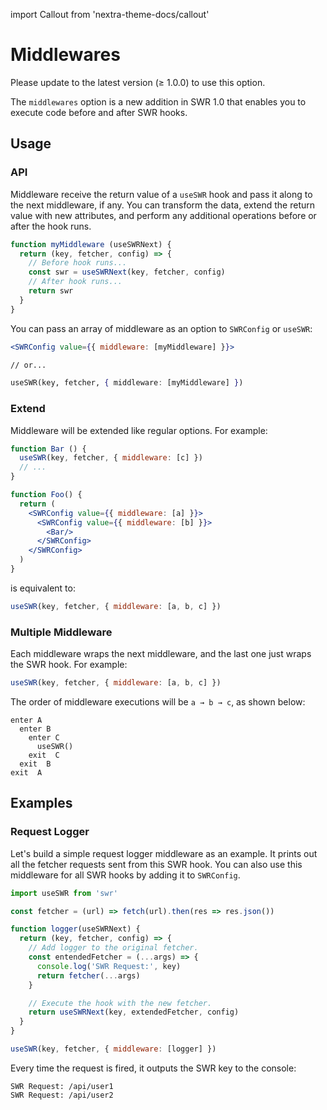 import Callout from 'nextra-theme-docs/callout'

# Middlewares

<Callout emoji="✅">
  Please update to the latest version (≥ 1.0.0) to use this option.
</Callout>

The `middlewares` option is a new addition in SWR 1.0 that enables you to execute code before and after SWR hooks.

## Usage

### API

Middleware receive the return value of a `useSWR` hook and pass it along to the next middleware, if any. You can transform the data, extend the return value with new attributes, and perform any additional operations before or after the hook runs.

```jsx
function myMiddleware (useSWRNext) {
  return (key, fetcher, config) => {
    // Before hook runs...
    const swr = useSWRNext(key, fetcher, config)
    // After hook runs...
    return swr
  }
}
```

You can pass an array of middleware as an option to `SWRConfig` or `useSWR`:

```jsx
<SWRConfig value={{ middleware: [myMiddleware] }}>

// or...

useSWR(key, fetcher, { middleware: [myMiddleware] })
```

### Extend

Middleware will be extended like regular options. For example:

```jsx
function Bar () {
  useSWR(key, fetcher, { middleware: [c] })
  // ...
}

function Foo() {
  return (
    <SWRConfig value={{ middleware: [a] }}>
      <SWRConfig value={{ middleware: [b] }}>
        <Bar/>
      </SWRConfig>
    </SWRConfig>
  )
}
```

is equivalent to:

```js
useSWR(key, fetcher, { middleware: [a, b, c] })
```

### Multiple Middleware

Each middleware wraps the next middleware, and the last one just wraps the SWR hook. For example:

```jsx
useSWR(key, fetcher, { middleware: [a, b, c] })
```

The order of middleware executions will be `a → b → c`, as shown below:

```
enter A
  enter B
    enter C
      useSWR()
    exit  C
  exit  B
exit  A
```

## Examples

### Request Logger

Let's build a simple request logger middleware as an example. It prints out all the fetcher requests sent from this SWR hook. You can also use this middleware for all SWR hooks by adding it to `SWRConfig`.


```jsx
import useSWR from 'swr'

const fetcher = (url) => fetch(url).then(res => res.json())

function logger(useSWRNext) {
  return (key, fetcher, config) => {
    // Add logger to the original fetcher.
    const entendedFetcher = (...args) => {
      console.log('SWR Request:', key)
      return fetcher(...args)
    }

    // Execute the hook with the new fetcher.
    return useSWRNext(key, extendedFetcher, config)
  }
}

useSWR(key, fetcher, { middleware: [logger] })
```

Every time the request is fired, it outputs the SWR key to the console:

```
SWR Request: /api/user1
SWR Request: /api/user2
```
